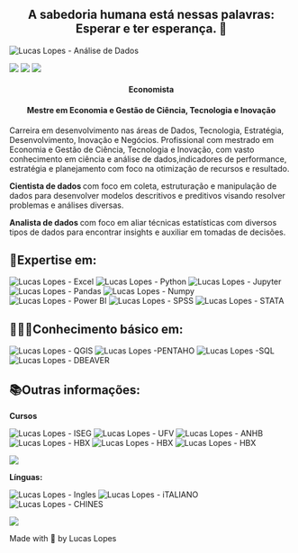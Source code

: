<h2 align="center"> A sabedoria humana está nessas palavras: Esperar e ter esperança. 🚀 </h2> 

![Lucas Lopes - Análise de Dados](https://user-images.githubusercontent.com/104323002/164995092-4fe953bc-4934-48a8-b134-77b334d3cb0d.jpeg)

<a href="https://www.linkedin.com/in/lucas-lopes-br/" alt="linkedin" target="_blank"><img src="https://img.shields.io/badge/LinkedIn-%230077B5.svg?&style=flat-square&logo=linkedin&logoColor=white"></a> 
<a href="https://wa.me/5532998342365" alt="WhatsApp" target="_blank"><img src="https://img.shields.io/badge/-WhatsApp-25d366?style=flat-square&labelColor=25d366&logo=whatsapp&logoColor=white&link=https://wa.me/5584981430120"/></a>
<a href="mailto:lucas.aguiarlopes26@gmail.com" alt="gmail" target="_blank"><img src="https://img.shields.io/badge/-Gmail-FF0000?style=flat-square&labelColor=FF0000&logo=gmail&logoColor=white&link=mailto:tassiofernandescosta@gmail.com" /></a>

<h4 align="center"> Economista </h4>
<h4 align="center"> Mestre em Economia e Gestão de Ciência, Tecnologia e Inovação </h4>

Carreira em desenvolvimento nas áreas de Dados, Tecnologia, Estratégia, Desenvolvimento, Inovação e Negócios. Profissional com mestrado em Economia e Gestão de Ciência, Tecnologia e Inovação, com vasto conhecimento em ciência e análise de dados,indicadores de performance, estratégia e planejamento com foco na otimização de recursos e resultado.

<b> Cientista de dados </b> com foco em coleta, estruturação e manipulação de dados para desenvolver modelos descritivos e preditivos visando resolver problemas e análises diversas.

<b> Analista de dados </b> com foco em aliar técnicas estatísticas com diversos tipos de dados para encontrar insights e auxiliar em tomadas de decisões.

<h2>🎲Expertise em: </h2> 

![Lucas Lopes - Excel](https://img.shields.io/badge/Microsoft_Excel-217346?style=for-the-badge&logo=microsoft-excel&logoColor=white)
![Lucas Lopes - Python](https://img.shields.io/badge/Python-3776AB?style=for-the-badge&logo=python&logoColor=white)
![Lucas Lopes - Jupyter](https://img.shields.io/badge/Jupyter-black?style=for-the-badge&logo=Jupyter)
![Lucas Lopes - Pandas](https://img.shields.io/badge/-Pandas-9cf?style=for-the-badge&logo=Pandas)
![Lucas Lopes - Numpy](https://img.shields.io/badge/-Numpy-blue?style=for-the-badge&logo=Numpy)
![Lucas Lopes - Power BI](https://img.shields.io/badge/-Power%20BI-black?style=for-the-badge&logo=Power%20BI)
![Lucas Lopes - SPSS](https://img.shields.io/badge/-SPSS-black?style=for-the-badge&logo=SPSS)
![Lucas Lopes - STATA](https://img.shields.io/badge/-STATA-blue?style=for-the-badge&logo=STATA)

<h2>👨🏻‍💻Conhecimento básico em: </h2> 

![Lucas Lopes - QGIS](https://img.shields.io/badge/-QGIS-brightgreen?style=for-the-badge&logo=QGIS)
![Lucas Lopes -PENTAHO](https://img.shields.io/badge/-PENTAHO-blue?style=for-the-badge&logo=PENTAHO)
![Lucas Lopes -SQL](https://img.shields.io/badge/-SQL-black?style=for-the-badge&logo=SQL)
![Lucas Lopes - DBEAVER](https://img.shields.io/badge/-DBEAVER-9cf?style=for-the-badge&logo=DBEAVER)

<h2>📚Outras informações: </h2> 
<b>Cursos</b>

![Lucas Lopes - ISEG](https://img.shields.io/badge/iseg-mestrado%20em%20economia%20e%20gest%C3%A3o%20de%20ci%C3%AAncia%20tecnologia%20e%20inova%C3%A7%C3%A3o-red?style=for-the-badge&logo=ISEG)
![Lucas Lopes - UFV](https://img.shields.io/badge/UFV-Economia-red?style=for-the-badge&logo=UFV)
![Lucas Lopes - ANHB](https://img.shields.io/badge/Anhembi%20Morumbi-P%C3%B3s%20gradua%C3%A7%C3%A3o%20em%20Business%20Intelligence%20e%20Analytics-brightgreen?style=for-the-badge&logo=Anhembi)
![Lucas Lopes - HBX](https://img.shields.io/badge/Harvard%20Business%20School%20Online-Certificate%20in%20Business%20Analytics-red?style=for-the-badge&logo=Harvard)
![Lucas Lopes - HBX](https://img.shields.io/badge/IGTI-Bootcamp%20Analista%20de%20Dados-brightgreen?style=for-the-badge&logo=IGTI)
![Lucas Lopes - HBX](https://img.shields.io/badge/Raizzer-Forma%C3%A7%C3%A3o%20B.I%20Academy-lightgrey?style=for-the-badge&logo=RAIZZER)

<a href="https://www.linkedin.com/in/lucas-lopes-br/" alt="linkedin" target="_blank"><img src="https://img.shields.io/badge/LinkedIn-%230077B5.svg?&style=flat-square&logo=linkedin&logoColor=white"></a>

<b>Línguas:</b>

![Lucas Lopes - Ingles](https://img.shields.io/badge/Inglês-Avançado-blue?style=for-the-badge&logo=Inglês)
![Lucas Lopes - iTALIANO](https://img.shields.io/badge/ITALIANO-Basico-green?style=for-the-badge&logo=ITALIANO)
![Lucas Lopes - CHINES](https://img.shields.io/badge/MANDARIM-Basico%201-red?style=for-the-badge&logo=MANDARIM)



<img src="https://github-readme-stats.vercel.app/api?username=LucasLopes-BR&show_icons=true&theme=tokyonight"/>


Made with 💖 by Lucas Lopes
